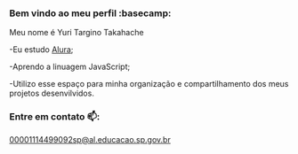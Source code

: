 ### Bem vindo ao meu perfil :basecamp:

Meu nome é Yuri Targino Takahache

-Eu estudo [Alura](https://www.alura.com.br);

-Aprendo a linuagem JavaScript;

-Utilizo esse espaço para minha organização e compartilhamento dos meus projetos desenvilvidos.

### Entre em contato 📫:

00001114499092sp@al.educacao.sp.gov.br
